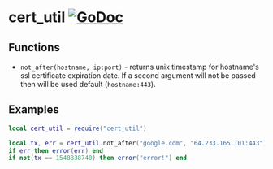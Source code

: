 # cert_util [![GoDoc](https://godoc.org/github.com/vadv/gopher-lua-libs/cert_util?status.svg)](https://godoc.org/github.com/vadv/gopher-lua-libs/cert_util)

## Functions

 - `not_after(hostname, ip:port)` - returns unix timestamp for hostname's ssl certificate expiration date. If a second argument will not be passed then will be used default (`hostname:443`).

## Examples

```lua
local cert_util = require("cert_util")

local tx, err = cert_util.not_after("google.com", "64.233.165.101:443")
if err then error(err) end
if not(tx == 1548838740) then error("error!") end
```
